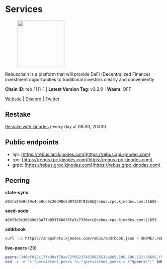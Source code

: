 # Services

<figure><img src="https://raw.githubusercontent.com/kj89/testnet_manuals/main/pingpub/logos/rebus.png" width="150" alt=""><figcaption></figcaption></figure>

Rebuschain is a platform that will provide DeFi (Decentralized Finance)  investment opportunities to traditional investors clearly and conveniently

**Chain ID**: reb_1111-1 | **Latest Version Tag**: v0.2.0 | **Wasm**: OFF

[Website](https://www.rebuschain.com) | [Discord](https://discord.gg/rebuschain) | [Twitter](https://twitter.com/RebusChain)

## Restake

[Restake with kjnodes](https://restake.app/rebus/rebusvaloper1vndzy8y55ylgpmmsc34uy8rm6kqlml6ffs9lrv) (every day at 08:00, 20:00)
## Public endpoints

* api: [https://rebus.api.kjnodes.com](https://rebus.api.kjnodes.com)
* rpc: [https://rebus.rpc.kjnodes.com](https://rebus.rpc.kjnodes.com)
* grpc: [https://rebus.grpc.kjnodes.com](https://rebus.grpc.kjnodes.com)

## Peering

**state-sync**

```text
d9bfa29e0cf9c4ce0cc9c26d98e5d97228f93b0b@rebus.rpc.kjnodes.com:21656
```

**seed-node**

```text
400f3d9e30b69e78a7fb891f60d76fa3c73f0ecc@rebus.rpc.kjnodes.com:21659
```

**addrbook**
```bash
curl -Ls https://snapshots.kjnodes.com/rebus/addrbook.json > $HOME/.rebusd/config/addrbook.json
```

**live-peers** (29)
```bash
peers="346bf012c17fa30ef70ae72f082374838626532a@65.108.106.131:26696,f546370843f92e2415524a7b18f9cd528e2fd706@65.109.55.186:26656,d28516746773bfaeca4efa5537c0bf5990b8828e@65.21.229.33:27656,d3a8fdbe6776fc71998fa893abcd634461b52b19@65.109.92.241:40106,92245ff5c7a4b293d2f0c7f9afca0ddad2e0fb52@65.108.244.178:26656,a3d975c913570ad217d9a3de01a8616ad5ce20f8@142.132.128.137:26656,89757803f40da51678451735445ad40d5b15e059@169.155.44.106:26656,e056318da91e77585f496333040e00e12f6941d1@51.83.97.166:26656,ff7621be29e39e9fdf07f2501e1a217201ca29ee@213.239.207.175:39656,17779ded6b3dc2f31d6c6f40cc6f07d802753ba7@78.47.153.128:26656,bb2a7dc81b9bd0e017409a2bbb71b12bb899e743@178.63.22.117:26656,c0b33353fb70d8d71dcb9c8848b3b4207bd56951@94.23.207.45:30547,6daeb8cfea285f561e167a0d94718b61e2cf7944@5.189.187.36:21656,0fedf7695d9e2721663c1d573d6d81a14c21533e@65.21.90.137:12856,b8c42fcb311b47cdb8285b5697f661fbba5bf1a5@51.68.157.129:26656,b1b08fe470551dca6d6631fb1bfabb814f6c1aec@54.37.129.164:54556,f4ad005ee8ec25508c498294e9e83d81b188ea49@185.248.24.16:21656,d9bfa29e0cf9c4ce0cc9c26d98e5d97228f93b0b@65.109.88.38:21656,faf349e185255c4aa2786da4f8ac70ea13849db0@169.155.45.128:26656,12703ce9efe6c1171c193dae2e2041a2be610852@65.108.44.149:29656,1749a8f0aa533fc92c1212366c22c0993fbb1545@51.178.47.116:26656,1fcb45323f9045707c0c344a60d7cb906008cfaf@65.109.80.176:26656,77ca73199cf0a73ab52fc216d8ab8f8756275fef@138.201.8.248:52656,641b33b0e909630868133820605edf2b4ba4969a@65.109.49.109:26656,ce38728ac38ebbb4a72d496d42f8e9030af441d7@162.19.137.25:26656,ff7031f45a97600076f72b9318167e3dfcd2a17e@65.21.136.170:52656,b5bf2242c981371224e5e9e89d6c265d554c8989@65.21.202.154:21656,e6f1684ed8ed5c586b188bf7088026da4ffdaff6@134.65.193.78:26656,ab6a4ae2857ac05fa8f45b03871fa3945193fc61@46.4.81.204:35656"
sed -i -e "s|^persistent_peers *=.*|persistent_peers = \"$peers\"|" $HOME/.rebusd/config/config.toml
```
